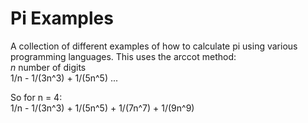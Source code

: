 # Pi Examples
A collection of different examples of how to calculate pi using various programming languages.
This uses the arccot method:\
_n_ number of digits\
1/n - 1/(3n^3) + 1/(5n^5) ...

So for n = 4:\
1/n - 1/(3n^3) + 1/(5n^5) + 1/(7n^7) + 1/(9n^9)
